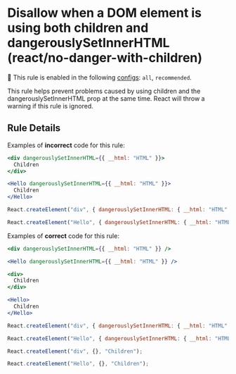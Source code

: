 # Disallow when a DOM element is using both children and dangerouslySetInnerHTML (react/no-danger-with-children)

💼 This rule is enabled in the following [configs](https://github.com/jsx-eslint/eslint-plugin-react#shareable-configurations): `all`, `recommended`.

This rule helps prevent problems caused by using children and the dangerouslySetInnerHTML prop at the same time.
React will throw a warning if this rule is ignored.

## Rule Details

Examples of **incorrect** code for this rule:

```jsx
<div dangerouslySetInnerHTML={{ __html: "HTML" }}>
  Children
</div>

<Hello dangerouslySetInnerHTML={{ __html: "HTML" }}>
  Children
</Hello>

```

```js
React.createElement("div", { dangerouslySetInnerHTML: { __html: "HTML" } }, "Children");

React.createElement("Hello", { dangerouslySetInnerHTML: { __html: "HTML" } }, "Children");
```

Examples of **correct** code for this rule:

```jsx
<div dangerouslySetInnerHTML={{ __html: "HTML" }} />

<Hello dangerouslySetInnerHTML={{ __html: "HTML" }} />

<div>
  Children
</div>

<Hello>
  Children
</Hello>

```

```js
React.createElement("div", { dangerouslySetInnerHTML: { __html: "HTML" } });

React.createElement("Hello", { dangerouslySetInnerHTML: { __html: "HTML" } });

React.createElement("div", {}, "Children");

React.createElement("Hello", {}, "Children");
```
